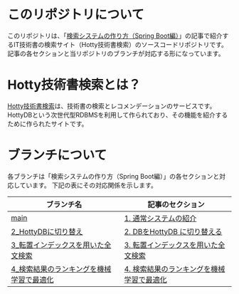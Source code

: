 # このリポジトリについて
このリポジトリは、「[検索システムの作り方（Spring Boot編）](https://qiita.com/toru1055/items/a8444f128e880d8eaa6e)」の記事で紹介するIT技術書の検索サイト（Hotty技術書検索）のソースコードリポジトリです。
記事の各セクションと当リポジトリのブランチが対応する形になっています。

# Hotty技術書検索とは？
[Hotty技術書検索](https://book.hottydb.com/)は、技術書の検索とレコメンデーションのサービスです。
HottyDBという次世代型RDBMSを利用して作られており、その機能を紹介するために作られたサイトです。

# ブランチについて
各ブランチは「検索システムの作り方（Spring Boot編）」の各セクションと対応しています。
下記の表にその対応関係を示します。

| ブランチ名 | 記事のセクション |
| --- | --- |
| [main](https://github.com/toru1055/it-book-search/tree/main) | [1. 通常システムの紹介](https://qiita.com/toru1055/items/a8444f128e880d8eaa6e#1-%E9%80%9A%E5%B8%B8%E3%82%B7%E3%82%B9%E3%83%86%E3%83%A0%E3%81%AE%E7%B4%B9%E4%BB%8Bhottydb%E3%82%92%E4%BD%BF%E3%82%8F%E3%81%AA%E3%81%84%E5%9F%BA%E6%9C%AC%E3%82%B7%E3%82%B9%E3%83%86%E3%83%A0) |
| [2_HottyDBに切り替え](https://github.com/toru1055/it-book-search/tree/2_HottyDB%E3%81%AB%E5%88%87%E3%82%8A%E6%9B%BF%E3%81%88) | [2. DBをHottyDB に切り替える](https://qiita.com/toru1055/items/a8444f128e880d8eaa6e#2-db%E3%82%92hottydb-%E3%81%AB%E5%88%87%E3%82%8A%E6%9B%BF%E3%81%88%E3%82%8B) |
| [3_転置インデックスを用いた全文検索](https://github.com/toru1055/it-book-search/tree/3_%E8%BB%A2%E7%BD%AE%E3%82%A4%E3%83%B3%E3%83%87%E3%83%83%E3%82%AF%E3%82%B9%E3%82%92%E7%94%A8%E3%81%84%E3%81%9F%E5%85%A8%E6%96%87%E6%A4%9C%E7%B4%A2) | [3. 転置インデックスを用いた全文検索](https://qiita.com/toru1055/items/a8444f128e880d8eaa6e#3-%E8%BB%A2%E7%BD%AE%E3%82%A4%E3%83%B3%E3%83%87%E3%83%83%E3%82%AF%E3%82%B9%E3%82%92%E7%94%A8%E3%81%84%E3%81%9F%E5%85%A8%E6%96%87%E6%A4%9C%E7%B4%A2) |
| [4_検索結果のランキングを機械学習で最適化](https://github.com/toru1055/it-book-search/tree/4_%E6%A4%9C%E7%B4%A2%E7%B5%90%E6%9E%9C%E3%81%AE%E3%83%A9%E3%83%B3%E3%82%AD%E3%83%B3%E3%82%B0%E3%82%92%E6%A9%9F%E6%A2%B0%E5%AD%A6%E7%BF%92%E3%81%A7%E6%9C%80%E9%81%A9%E5%8C%96) | [4. 検索結果のランキングを機械学習で最適化](https://qiita.com/toru1055/items/a8444f128e880d8eaa6e#4-%E6%A4%9C%E7%B4%A2%E7%B5%90%E6%9E%9C%E3%81%AE%E3%83%A9%E3%83%B3%E3%82%AD%E3%83%B3%E3%82%B0%E3%82%92%E6%A9%9F%E6%A2%B0%E5%AD%A6%E7%BF%92%E3%81%A7%E6%9C%80%E9%81%A9%E5%8C%96) |
